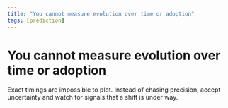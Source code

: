 ```yaml
---
title: "You cannot measure evolution over time or adoption"
tags: [prediction]
---
```


# You cannot measure evolution over time or adoption

Exact timings are impossible to plot. Instead of chasing precision, accept uncertainty and watch for signals that a shift is under way.

